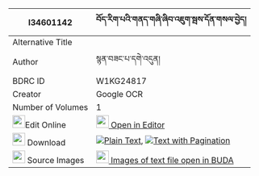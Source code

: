 |I34601142|བོད་རིག་པའི་གནད་གཞི་ཞིབ་འཇུག་སྦས་དོན་གསལ་བྱེད། 
| --- | --- 
|Alternative Title |
|Author| སྙན་བཟང་པ་དགེ་འདུན།
|BDRC ID | W1KG24817
|Creator | Google OCR
|Number of Volumes| 1
|<img width="25" src="https://img.icons8.com/color/25/000000/edit-property.png">Edit Online| [<img width="25" src="https://avatars.githubusercontent.com/u/45091458?s=200&v=4"> Open in Editor](http://editor.openpecha.org/I34601142)
|<img width="25" src="https://img.icons8.com/fluent/48/000000/download-2.png"/>  Download | [![](https://img.icons8.com/color/20/000000/txt.png)Plain Text](https://github.com/Openpecha/I34601142/releases/download/v1/bo_rigpa_i_ne_shyi_shyibjuk_be_plain_I34601142.zip), [![](https://img.icons8.com/color/20/000000/txt.png)Text with Pagination](https://github.com/Openpecha/I34601142/releases/download/v1/bo_rigpa_i_ne_shyi_shyibjuk_be_pages_I34601142.zip)
|<img width="25" src="https://img.icons8.com/plasticine/100/000000/pictures-folder.png"/>  Source Images | [<img width="25" src="https://library.bdrc.io/icons/BUDA-small.svg"> Images of text file open in BUDA](https://library.bdrc.io/show/bdr:W1KG24817)